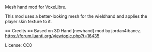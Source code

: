 Mesh hand mod for VoxeLibre.

This mod uses a better-looking mesh for the wieldhand and applies the player skin texture to it.

== Credits ==
Based on 3D Hand [newhand] mod by jordan4ibanez.
https://forum.luanti.org/viewtopic.php?t=16435

License: CC0
